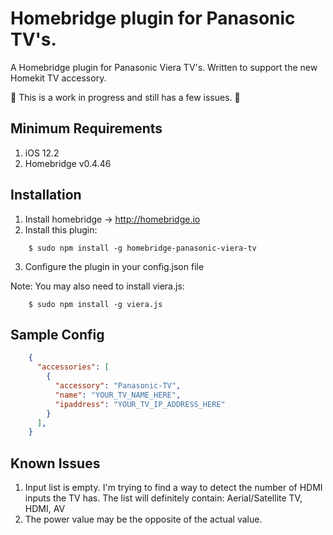 # Homebridge plugin for Panasonic TV's.
A Homebridge plugin for Panasonic Viera TV's. Written to support the new Homekit TV accessory.

🚧 This is a work in progress and still has a few issues. 🚧

## Minimum Requirements
  1. iOS 12.2
  2. Homebridge v0.4.46
  
## Installation
  1. Install homebridge -> http://homebridge.io
  2. Install this plugin: 
  ``` console
      $ sudo npm install -g homebridge-panasonic-viera-tv
  ```
  3. Configure the plugin in your config.json file
  
  Note: You may also need to install viera.js:
  ``` console
      $ sudo npm install -g viera.js
  ```

## Sample Config
  ``` JSON
      {
        "accessories": [
          {
            "accessory": "Panasonic-TV",
            "name": "YOUR_TV_NAME_HERE",
            "ipaddress": "YOUR_TV_IP_ADDRESS_HERE"
          }
        ],
      }
  ```

## Known Issues
  1. Input list is empty. I'm trying to find a way to detect the number of HDMI inputs the TV has. The list will definitely contain: Aerial/Satellite TV, HDMI, AV
  2. The power value may be the opposite of the actual value.
